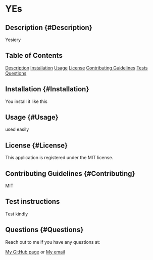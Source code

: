 # YEs

## Description {#Description}
Yesiery

## Table of Contents 
[Description](#Description)
[Installation](#Installation)
[Usage](#Usage)
[License](#License)
[Contributing Guidelines](#Contributing)
[Tests](#Tests)
[Questions](#Questions)

## Installation {#Installation}
You install it like this

## Usage {#Usage}
used easily

## License {#License}
This application is registered under the MIT license.

## Contributing Guidelines {#Contributing}
MIT

## Test instructions
Test kindly

## Questions {#Questions}
Reach out to me if you have any questions at:

[My GitHub page](https://github.com/turtlesrus01)
or
[My email](stefan.palacios@gmail.com)

